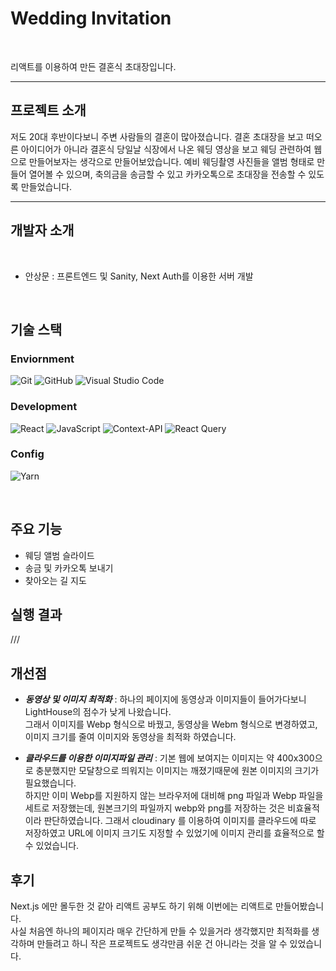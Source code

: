# Wedding Invitation
<br>

리액트를 이용하여 만든 결혼식 초대장입니다.

---

## 프로젝트 소개

저도 20대 후반이다보니 주변 사람들의 결혼이 많아졌습니다.
결혼 초대장을 보고 떠오른 아이디어가 아니라 결혼식 당일날 식장에서 나온 웨딩 영상을 보고 웨딩 관련하여 웹으로 만들어보자는 생각으로 만들어보았습니다.
예비 웨딩촬영 사진들을 앨범 형태로 만들어 열어볼 수 있으며, 축의금을 송금할 수 있고 카카오톡으로 초대장을 전송할 수 있도록 만들었습니다.
 

---
## 개발자 소개

<br>

* 안상문 : 프론트엔드 및 Sanity, Next Auth를 이용한 서버 개발
  
<br>

## 기술 스택

### Enviornment

![Git](https://img.shields.io/badge/git-%23F05033.svg?style=for-the-badge&logo=git&logoColor=white)
 ![GitHub](https://img.shields.io/badge/github-%23121011.svg?style=for-the-badge&logo=github&logoColor=white)
 ![Visual Studio Code](https://img.shields.io/badge/Visual%20Studio%20Code-0078d7.svg?style=for-the-badge&logo=visual-studio-code&logoColor=white)

### Development

![React](https://img.shields.io/badge/react-%2320232a.svg?style=for-the-badge&logo=react&logoColor=%2361DAFB)
![JavaScript](https://img.shields.io/badge/javascript-%23323330.svg?style=for-the-badge&logo=javascript&logoColor=%23F7DF1E)
![Context-API](https://img.shields.io/badge/Context--Api-000000?style=for-the-badge&logo=react)
![React Query](https://img.shields.io/badge/-React%20Query-FF4154?style=for-the-badge&logo=react%20query&logoColor=white)


### Config

![Yarn](https://img.shields.io/badge/yarn-%232C8EBB.svg?style=for-the-badge&logo=yarn&logoColor=white)

<br>

## 주요 기능

* 웨딩 앨범 슬라이드
* 송금 및 카카오톡 보내기
* 찾아오는 길 지도 
  

## 실행 결과

///

## 개선점

* ***동영상 및 이미지 최적화*** : 하나의 페이지에 동영상과 이미지들이 들어가다보니 LightHouse의 점수가 낮게 나왔습니다.<br>
  그래서 이미지를 Webp 형식으로 바꿨고, 동영상을 Webm 형식으로 변경하였고, 이미지 크기를 줄여 이미지와 동영상을 최적화 하였습니다.
  
* ***클라우드를 이용한 이미지파일 관리*** : 기본 웹에 보여지는 이미지는 약 400x300으로 충분했지만 모달창으로 띄워지는 이미지는 깨졌기때문에 원본 이미지의 크기가 필요했습니다.<br>
  하지만 이미 Webp를 지원하지 않는 브라우저에 대비해 png 파일과 Webp 파일을 세트로 저장했는데, 원본크기의 파일까지 webp와 png를 저장하는 것은 비효율적이라 판단하였습니다.
  그래서 cloudinary 를 이용하여 이미지를 클라우드에 따로 저장하였고 URL에 이미지 크기도 지정할 수 있었기에 이미지 관리를 효율적으로 할 수 있었습니다.


## 후기

Next.js 에만 몰두한 것 같아 리액트 공부도 하기 위해 이번에는 리액트로 만들어봤습니다.
<br>
사실 처음엔 하나의 페이지라 매우 간단하게 만들 수 있을거라 생각했지만 최적화를 생각하며 만들려고 하니 작은 프로젝트도 생각만큼 쉬운 건 아니라는 것을 알 수 있었습니다. 

